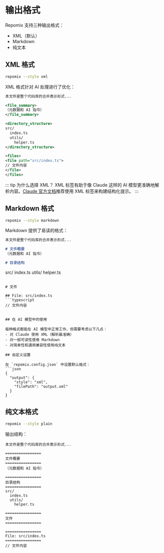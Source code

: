 # 输出格式

Repomix 支持三种输出格式：
- XML（默认）
- Markdown
- 纯文本

## XML 格式

```bash
repomix --style xml
```

XML 格式针对 AI 处理进行了优化：

```xml
本文件是整个代码库的合并表示形式...

<file_summary>
（元数据和 AI 指令）
</file_summary>

<directory_structure>
src/
  index.ts
  utils/
    helper.ts
</directory_structure>

<files>
<file path="src/index.ts">
// 文件内容
</file>
</files>
```

::: tip 为什么选择 XML？
XML 标签有助于像 Claude 这样的 AI 模型更准确地解析内容。[Claude 官方文档](https://docs.anthropic.com/en/docs/build-with-claude/prompt-engineering/use-xml-tags)推荐使用 XML 标签来构建结构化提示。
:::

## Markdown 格式

```bash
repomix --style markdown
```

Markdown 提供了易读的格式：

```markdown
本文件是整个代码库的合并表示形式...

# 文件概要
（元数据和 AI 指令）

# 目录结构
```
src/
index.ts
utils/
helper.ts
```

# 文件

## File: src/index.ts
```typescript
// 文件内容
```
```

## 在 AI 模型中的使用

每种格式都能在 AI 模型中正常工作，但需要考虑以下几点：
- 对 Claude 使用 XML（解析最准确）
- 对一般可读性使用 Markdown
- 对简单性和通用兼容性使用纯文本

## 自定义设置

在 `repomix.config.json` 中设置默认格式：
```json
{
  "output": {
    "style": "xml",
    "filePath": "output.xml"
  }
}
```

## 纯文本格式

```bash
repomix --style plain
```

输出结构：
```text
本文件是整个代码库的合并表示形式...

================
文件概要
================
（元数据和 AI 指令）

================
目录结构
================
src/
  index.ts
  utils/
    helper.ts

================
文件
================

================
File: src/index.ts
================
// 文件内容
```
